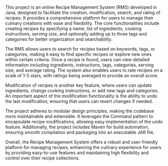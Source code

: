 This project is an online Recipe Management System (RMS) developed in Java, designed to facilitate the creation, modification, search, and rating of recipes. It provides a comprehensive platform for users to manage their culinary creations with ease and flexibility. The core functionalities include creating recipes by specifying a name, list of ingredients, cooking instructions, serving size, and optionally adding up to three tags and categories for better organization and searchability.

The RMS allows users to search for recipes based on keywords, tags, or categories, making it easy to find specific recipes or explore new ones within certain criteria. Once a recipe is found, users can view detailed information including ingredients, instructions, tags, categories, serving size, and average rating. The system also enables users to rate recipes on a scale of 1-5 stars, with ratings being averaged to provide an overall score.

Modification of recipes is another key feature, where users can update ingredients, change cooking instructions, or add new tags and categories. An important aspect of the modification functionality is the ability to undo the last modification, ensuring that users can revert changes if needed.

The project adheres to modular design principles, making the codebase more maintainable and extensible. It leverages the Command pattern to encapsulate recipe modifications, allowing easy implementation of the undo feature. Additionally, the project includes Maven for build automation, ensuring smooth compilation and packaging into an executable JAR file.

Overall, the Recipe Management System offers a robust and user-friendly platform for managing recipes, enhancing the culinary experience for users by providing easy-to-use features and maintaining high flexibility and control over their recipe collections.
